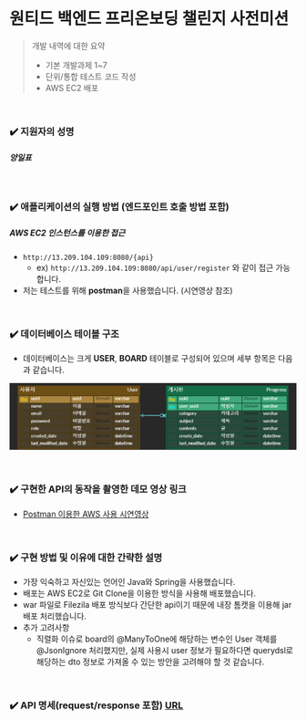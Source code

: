 # 원티드 백엔드 프리온보딩 챌린지 사전미션
> 개발 내역에 대한 요약  
> + 기본 개발과제 1~7  
> + 단위/통합 테스트 코드 작성  
> + AWS EC2 배포

<br>

### ✔️️️ 지원자의 성명
##### 양일표

<br>

### ✔️️️ 애플리케이션의 실행 방법 (엔드포인트 호출 방법 포함)
##### AWS EC2 인스턴스를 이용한 접근
+ ```http://13.209.104.109:8080/{api}```
  + ex) ```http://13.209.104.109:8080/api/user/register``` 와 같이 접근 가능합니다.
+ 저는 테스트를 위해 **postman**을 사용했습니다. (시연영상 참조)

<br>

### ✔️️ 데이터베이스 테이블 구조
+ 데이터베이스는 크게 **USER**, **BOARD** 테이블로 구성되어 있으며 세부 항목은 다음과 같습니다.

![erd.png](readme_img/erd.png)

<br>

### ✔️ 구현한 API의 동작을 촬영한 데모 영상 링크
+ [Postman 이용한 AWS 사용 시연영상](https://youtu.be/x1mesQvdkjs)

<br>

### ✔️️ 구현 방법 및 이유에 대한 간략한 설명
+ 가장 익숙하고 자신있는 언어인 Java와 Spring을 사용했습니다.
+ 배포는 AWS EC2로 Git Clone을 이용한 방식을 사용해 배포했습니다.
+ war 파일로 Filezila 배포 방식보다 간단한 api이기 때문에 내장 톰캣을 이용해 jar 배포 처리했습니다.
+ 추가 고려사항
  + 직렬화 이슈로 board의 @ManyToOne에 해당하는 변수인 User 객체를 @JsonIgnore 처리했지만, 실제 사용시 user 정보가 필요하다면 querydsl로 해당하는 dto 정보로 가져올 수 있는 방안을 고려해야 할 것 같습니다.

<br>

### ✔️️ API 명세(request/response 포함) [URL](https://ilpyo.notion.site/API-d989a5067e384350ae50c3022a503eec?pvs=4)
